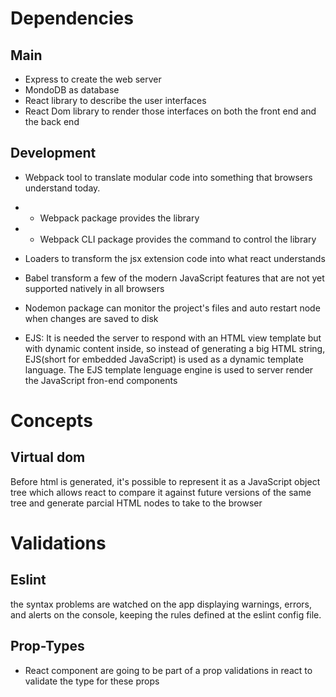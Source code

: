 # Dependencies
## Main 
- Express to create the web server
- MondoDB as database
- React library to describe the user interfaces
- React Dom library to render those interfaces on both the front end and the back end

## Development
- Webpack tool to translate modular code into something that browsers understand today. 
- - Webpack package provides the library
- - Webpack CLI package provides the command to control the library

- Loaders to transform the jsx extension code into what react understands
- Babel transform a few of the modern JavaScript features that are not yet supported natively in all browsers

- Nodemon package can monitor the project's files and auto restart node when changes are saved to disk

- EJS: It is needed the server to respond with an HTML view template but with dynamic content inside, so instead of generating a big HTML string, EJS(short for embedded JavaScript) is used as a dynamic template language. The EJS template lenguage engine is used to server render the JavaScript fron-end components


# Concepts
## Virtual dom
Before html is generated, it's possible to represent it as a JavaScript object tree which allows react to compare it against future versions of the same tree and generate parcial HTML nodes to take to the browser

# Validations
## Eslint
the syntax problems are watched on the app displaying warnings, errors, and alerts on the console, keeping the rules defined at the eslint config file.  
## Prop-Types
- React component are going to be part of a prop validations in react to validate the type for these props
